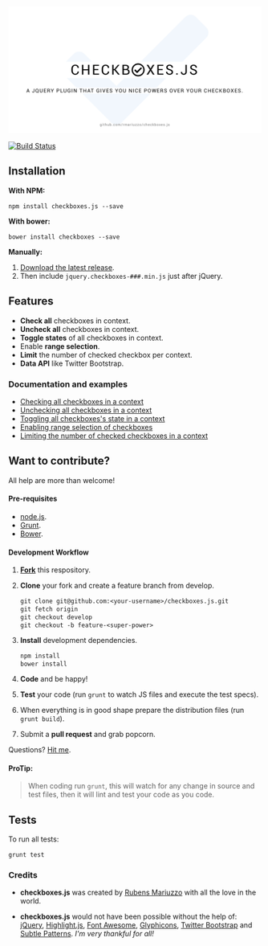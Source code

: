 ![checkboxes.js – A jQuery plugin that gives you nice powers over your checkboxes](.github/assets/banner.png)

[![Build Status](https://travis-ci.org/rmariuzzo/checkboxes.js.svg?branch=develop)](https://travis-ci.org/rmariuzzo/checkboxes.js)

## Installation

**With NPM:**

```shell
npm install checkboxes.js --save
```

**With bower:**

```shell
bower install checkboxes --save
```

**Manually:**

 1. [Download the latest release](https://github.com/rmariuzzo/checkboxes.js/releases).
 2. Then include `jquery.checkboxes-###.min.js` just after jQuery.

## Features

 * **Check all** checkboxes in context.
 * **Uncheck all** checkboxes in context.
 * **Toggle states** of all checkboxes in context.
 * Enable **range selection**.
 * **Limit** the number of checked checkbox per context.
 * **Data API** like Twitter Bootstrap.

### Documentation and examples

 * [Checking all checkboxes in a context](http://rmariuzzo.github.io/checkboxes.js/#checking-all-checkboxes)
 * [Unchecking all checkboxes in a context](http://rmariuzzo.github.io/checkboxes.js/#unchecking-all-checkboxes)
 * [Toggling all checkboxes's state in a context](http://rmariuzzo.github.io/checkboxes.js/#toggling-all-checkboxes)
 * [Enabling range selection of checkboxes](http://rmariuzzo.github.io/checkboxes.js/#range-selection-of-checkboxes)
 * [Limiting the number of checked checkboxes in a context](http://rmariuzzo.github.io/checkboxes.js/#limit-max-number-of-checked-checkboxes)

## Want to contribute?

All help are more than welcome!

#### Pre-requisites

 - [node.js](http://nodejs.org/).
 - [Grunt](http://gruntjs.com/).
 - [Bower](http://bower.io/).

#### Development Workflow

 1. **[Fork](https://github.com/rmariuzzo/checkboxes.js/fork)** this respository.
 2. **Clone** your fork and create a feature branch from develop.

    ```shell
    git clone git@github.com:<your-username>/checkboxes.js.git
    git fetch origin
    git checkout develop
    git checkout -b feature-<super-power>
    ```

 3. **Install** development dependencies.

    ```shell
    npm install
    bower install
    ```

 4. **Code** and be happy!
 5. **Test** your code (run `grunt` to watch JS files and execute the test specs).
 6. When everything is in good shape prepare the distribution files (run `grunt build`).
 7. Submit a **pull request** and grab popcorn.

Questions? [Hit me](https://github.com/rmariuzzo/).

#### ProTip:

> When coding run `grunt`, this will watch for any change in source and test files, then it will lint and test your code as you code.

## Tests

To run all tests:

```shell
grunt test
```

### Credits

 - **checkboxes.js** was created by [Rubens Mariuzzo](http://github.com/rmariuzzo) with all the love in the world.

 - **checkboxes.js** would not have been possible without the help of: [jQuery](http://jquery.com/), [Highlight.js](http://softwaremaniacs.org/soft/highlight/en/), [Font Awesome](http://fortawesome.github.io/Font-Awesome/), [Glyphicons](http://glyphicons.com/), [Twitter Bootstrap](http://twitter.github.io/bootstrap/) and [Subtle Patterns](http://subtlepatterns.com/). _I'm very thankful for all!_
